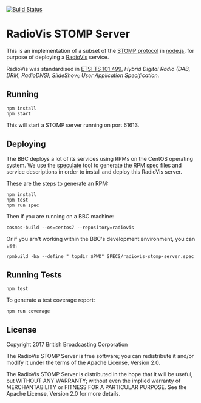[![Build Status](https://travis-ci.org/bbc/node-radiovis-stomp-server.svg?branch=master)](https://travis-ci.org/bbc/node-radiovis-stomp-server)

RadioVis STOMP Server
=====================

This is an implementation of a subset of the [STOMP protocol] in [node.js],
for purpose of deploying a [RadioVis] service.

RadioVis was standardised in [ETSI TS 101 499], _Hybrid Digital Radio (DAB, DRM, RadioDNS); SlideShow;
User Application Specification_.


## Running

    npm install
    npm start

This will start a STOMP server running on port 61613.


## Deploying

The BBC deploys a lot of its services using RPMs on the CentOS operating system.
We use the [speculate] tool to generate the RPM spec
files and service descriptions in order to install and deploy this RadioVis server.

These are the steps to generate an RPM:

    npm install
    npm test
    npm run spec

Then if you are running on a BBC machine:

    cosmos-build --os=centos7 --repository=radiovis
  
Or if you arn't working within the BBC's development environment, you can use:

    rpmbuild -ba --define "_topdir $PWD" SPECS/radiovis-stomp-server.spec


## Running Tests

    npm test

To generate a test coverage report:

    npm run coverage


## License

Copyright 2017 British Broadcasting Corporation

The RadioVis STOMP Server is free software; you can redistribute it and/or
modify it under the terms of the Apache License, Version 2.0.

The RadioVis STOMP Server is distributed in the hope that it will be useful,
but WITHOUT ANY WARRANTY; without even the implied warranty of MERCHANTABILITY
or FITNESS FOR A PARTICULAR PURPOSE.  See the Apache License, Version 2.0 for
more details.



[node.js]:         https://nodejs.org/
[STOMP protocol]:  https://stomp.github.io/stomp-specification-1.0.html
[speculate]:       https://github.com/bbc/speculate
[RadioVis]:        https://en.wikipedia.org/wiki/RadioVIS
[ETSI TS 101 499]: http://www.etsi.org/deliver/etsi_ts/101400_101499/101499/03.01.01_60/ts_101499v030101p.pdf
